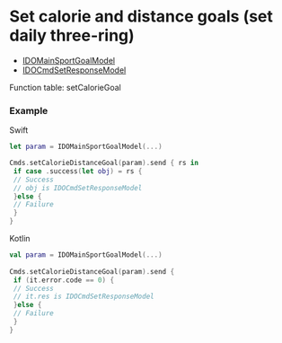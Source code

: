 # Set calorie and distance goals (set daily three-ring)
* [IDOMainSportGoalModel](../model/IDOMainSportGoalModel.md)
* [IDOCmdSetResponseModel](../model/IDOCmdSetResponseModel.md)

Function table: setCalorieGoal

 ### Example 

Swift
```swift
let param = IDOMainSportGoalModel(...)

Cmds.setCalorieDistanceGoal(param).send { rs in
 if case .success(let obj) = rs {
 // Success
 // obj is IDOCmdSetResponseModel
 }else {
 // Failure
 }
}
```

Kotlin
```kotlin
val param = IDOMainSportGoalModel(...)
 
Cmds.setCalorieDistanceGoal(param).send {
 if (it.error.code == 0) {
 // Success
 // it.res is IDOCmdSetResponseModel
 }else {
 // Failure
 }
}
```

